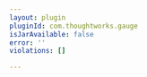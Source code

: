 ```yaml
---
layout: plugin
pluginId: com.thoughtworks.gauge
isJarAvailable: false
error: ''
violations: []

---
```

